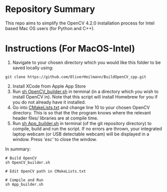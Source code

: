 # Repository Summary
This repo aims to simplify the OpenCV 4.2.0 installation process for Intel based Mac OS users (for Python and C++).

# Instructions (For MacOS-Intel)
1) Navigate to your chosen directory which you would like this folder to be saved locally using: 
```text
git clone https://github.com/OliverHeilmann/BuildOpenCV_cpp.git
```
2) Install XCode from Apple App Store
3) Run [sh OpenCV_builder.sh](https://github.com/OliverHeilmann/BuildOpenCV_cpp/blob/main/App_builder.sh) in terminal (in a directory which you wish to install OpenCV in). Note that this script will install Homebrew for you if you do not already have it installed.
4) Go into [CMakeLists.txt](https://github.com/OliverHeilmann/BuildOpenCV_cpp/blob/main/CMakeLists.txt) and change line 10 to your chosen OpenCV directory. This is so that the the program knows where the relevant header files/ libraries are at compile time.
5) Run [sh App_builder.sh](https://github.com/OliverHeilmann/BuildOpenCV_cpp/blob/main/OpenCV_builder.sh) in terminal (of the git repository directory) to compile, build and run the script. If no errors are thrown, your integrated laptop webcam (or USB detectable webcam) will be displayed in a window. Press _'esc'_ to close the window.

In summary:
```text
# Build OpenCV
sh OpenCV_builder.sh

# Edit OpenCV path in CMakeLists.txt

# Compile and Run
sh App_builder.sh
```